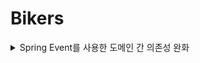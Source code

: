 # Bikers

<details>
<summary>Spring Event를 사용한 도메인 간 의존성 완화</summary>
<div markdown="1">       
  
  ### 도입이유
  
  Bike의 mileage(키로수)가 변경 되었을 때 전/후 Mileage와 이동경로 등 히스토리를 저장하기 위해 BikeMileage 도메인 생성  
  (이동경로는 추후 사용으로 당장은 전/후 Mileage 만 저장)
  
  당장 하나의 서비스를 주입받는 것은 문제가 없지만 Bikers의 코어 도메인인 Bike에서 서비스가 확대됨에 따라  
  의존성을 지속적으로 주입 받으면 Bike 도메인의 로직에만 집중할 수 없을것같다고 판단하여 Spring Event 도입
  

  ![Event가 발생했을때 전달할 Class](https://github.com/dosalpark/bikers/assets/154612223/39935ee1-65ef-4cab-bd34-00df334c7fe0)
  
  해당 클래스를 통해서 Event 발생시 값 전달
  
  ![Bike Mileage 변경 메소드](https://github.com/dosalpark/bikers/assets/154612223/8f3b05b2-37c6-4156-b758-2d251f894c22)
  
  Bike의 Mileage가 변경되었을때 Spring Event를 통해 Event Class를 전달

  ![Event 전달 받은 후 저장](https://github.com/dosalpark/bikers/assets/154612223/78140772-741f-456c-9738-118a95a89130)
  
  BikeMileage는 Event Class를 전달받아서 repository에 저장


  ### @TransactionalEventListner, @Transactional(propagation = Propagation.REQUIRES_NEW)
  
  무조건 저장하는게 아닌 bikeService의 updateMyBikeMileage 메소드의 트랜잭션이 정상적으로 commit 된 후 BikeMileage에도 저장되어야 한다고 판단하여
  @EventListener 를 사용하는게 아닌 @TransactionalEventListner(phase = TransactionPhase.AFTER_COMMIT) 옵션을 사용

  또한 bikeMileageService의 addMileageHistory 메소드도 데이터를 저장해야 하므로 @Transactional 적용 하였으나 @TransactionalEventListner 와 같이 사용하기 위해서는 
  새로운 트랜잭션을 생성하거나, 트랜잭션을 적용하지 않는  propagation 옵션을 사용해야 하여 새로운 트랜잭션을 생성하는 REQUIRES_NEW 옵션을 적용 함


  아래의 순서로 실행됨
  1. BikeService.updateMyBikeMileage -> bike객체 mileage 업데이트
  2. BikeService.updateMyBikeMileage -> bike객체 저장<br>
  --- updateMyBikeMileage 의 트랜잭션이 정상적으로 commit 된 후 ---
  3. BikeMileageService.addMileageHistory  -> bikeMileage 객체 생성
  4. BikeMileageService.addMileageHistory  -> bikeMileage 객체 저장
  
</div>
</details>
